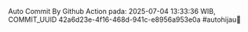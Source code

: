 Auto Commit By Github Action pada: 2025-07-04 13:33:36 WIB, COMMIT_UUID 42a6d23e-4f16-468d-941c-e8956a953e0a #autohijau🗿
